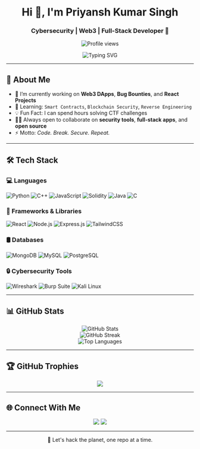 <!-- README.md -->
<h1 align="center">Hi 👋, I'm Priyansh Kumar Singh</h1>
<h3 align="center">Cybersecurity | Web3 | Full-Stack Developer 🚀</h3>

<p align="center">
  <img src="https://komarev.com/ghpvc/?username=HACKER9823&label=Visitors&color=0e75b6&style=flat" alt="Profile views" />
</p>

<p align="center">
  <img src="https://readme-typing-svg.herokuapp.com?font=Fira+Code&duration=3000&pause=1000&center=true&vCenter=true&width=435&lines=Cybersecurity+Enthusiast+🔐;Web3+Developer+🌐;Open+Source+Contributor+🤝;Full+Stack+Engineer+💻" alt="Typing SVG" />
</p>

---

## 🧠 About Me

- 🔭 I’m currently working on **Web3 DApps**, **Bug Bounties**, and **React Projects**
- 🌱 Learning: `Smart Contracts`, `Blockchain Security`, `Reverse Engineering`
- 💡 Fun Fact: I can spend hours solving CTF challenges
- 👨‍💻 Always open to collaborate on **security tools**, **full-stack apps**, and **open source**
- ⚡ Motto: *Code. Break. Secure. Repeat.*

---

## 🛠️ Tech Stack

### 💻 Languages
![Python](https://img.shields.io/badge/Python-3670A0?style=for-the-badge&logo=python&logoColor=white)
![C++](https://img.shields.io/badge/C++-00599C?style=for-the-badge&logo=cplusplus&logoColor=white)
![JavaScript](https://img.shields.io/badge/JavaScript-F7DF1E?style=for-the-badge&logo=javascript&logoColor=black)
![Solidity](https://img.shields.io/badge/Solidity-363636?style=for-the-badge&logo=solidity&logoColor=white)
![Java](https://img.shields.io/badge/Java-ED8B00?style=for-the-badge&logo=openjdk&logoColor=white)
![C](https://img.shields.io/badge/C-00599C?style=for-the-badge&logo=c&logoColor=white)

### 🧩 Frameworks & Libraries
![React](https://img.shields.io/badge/React-20232A?style=for-the-badge&logo=react&logoColor=61DAFB)
![Node.js](https://img.shields.io/badge/Node.js-339933?style=for-the-badge&logo=nodedotjs&logoColor=white)
![Express.js](https://img.shields.io/badge/Express.js-404D59?style=for-the-badge)
![TailwindCSS](https://img.shields.io/badge/TailwindCSS-38B2AC?style=for-the-badge&logo=tailwind-css&logoColor=white)

### 🛢️ Databases
![MongoDB](https://img.shields.io/badge/MongoDB-4EA94B?style=for-the-badge&logo=mongodb&logoColor=white)
![MySQL](https://img.shields.io/badge/MySQL-00758F?style=for-the-badge&logo=mysql&logoColor=white)
![PostgreSQL](https://img.shields.io/badge/PostgreSQL-316192?style=for-the-badge&logo=postgresql&logoColor=white)

### 🔒 Cybersecurity Tools
![Wireshark](https://img.shields.io/badge/Wireshark-1679A7?style=for-the-badge&logo=wireshark&logoColor=white)
![Burp Suite](https://img.shields.io/badge/Burp%20Suite-FCA121?style=for-the-badge&logo=burpsuite&logoColor=white)
![Kali Linux](https://img.shields.io/badge/Kali_Linux-557C94?style=for-the-badge&logo=kalilinux&logoColor=white)

---

## 📊 GitHub Stats

<p align="center">
  <img src="https://github-readme-stats.vercel.app/api?username=HACKER9823&show_icons=true&theme=radical" alt="GitHub Stats" />
  <br />
  <img src="https://github-readme-streak-stats.herokuapp.com/?user=HACKER9823&theme=radical" alt="GitHub Streak" />
  <br />
  <img src="https://github-readme-stats.vercel.app/api/top-langs/?username=HACKER9823&layout=compact&theme=radical" alt="Top Languages" />
</p>

---

## 🏆 GitHub Trophies

<p align="center">
  <img src="https://github-profile-trophy.vercel.app/?username=HACKER9823&theme=monokai&no-bg=true&row=1&column=6" />
</p>

---

## 🌐 Connect With Me

<p align="center">
  <a href="https://www.linkedin.com/in/priyansh-kumar-singh-966333288?utm_source=share&utm_campaign=share_via&utm_content=profile&utm_medium=android_app" target="_blank"><img src="https://img.shields.io/badge/LinkedIn-%230077B5.svg?style=for-the-badge&logo=linkedin&logoColor=white" /></a>
  <a href="priyansh9101@gmail.com"><img src="https://img.shields.io/badge/Gmail-D14836?style=for-the-badge&logo=gmail&logoColor=white" /></a>
</p>

---


<p align="center">
  🚀 Let's hack the planet, one repo at a time.
</p>
